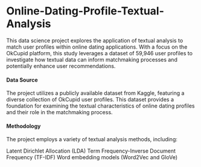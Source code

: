 # Online-Dating-Profile-Textual-Analysis

This data science project explores the application of textual analysis to match user profiles within online dating applications. With a focus on the OkCupid platform, this study leverages a dataset of 59,946 user profiles to investigate how textual data can inform matchmaking processes and potentially enhance user recommendations.

#### Data Source

The project utilizes a publicly available dataset from Kaggle, featuring a diverse collection of OkCupid user profiles. This dataset provides a foundation for examining the textual characteristics of online dating profiles and their role in the matchmaking process.

#### Methodology

The project employs a variety of textual analysis methods, including:

Latent Dirichlet Allocation (LDA)
Term Frequency-Inverse Document Frequency (TF-IDF)
Word embedding models (Word2Vec and GloVe)
